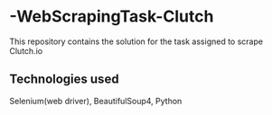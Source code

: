 # -WebScrapingTask-Clutch

This repository contains the solution for the task assigned to scrape Clutch.io

## Technologies used
Selenium(web driver), BeautifulSoup4, Python


